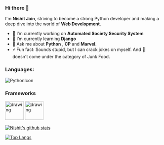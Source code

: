 

### Hi there 👋 

I'm **Nishit Jain**, striving to become a strong Python developer and making a deep dive into the world of **Web Development**. 

- 🔭 I’m currently working on **Automated Society Security System**
- 🌱 I’m currently learning **Django**
- 💬 Ask me about **Python** , **CP** and **Marvel**.
- ⚡ Fun fact: Sounds stupid, but I can crack jokes on myself. And :pizza: doesn't come under the category of Junk Food.

### Languages:

![PythonIcon](https://img.icons8.com/color/48/000000/python.png) 

### Frameworks

<img src="https://external-content.duckduckgo.com/iu/?u=https%3A%2F%2Fhackademiq.hussiancollege.edu%2Fwp-content%2Fuploads%2F2017%2F08%2Fflask_logo1.png&f=1&nofb=1" alt="drawing" width="60"/>       <img src="https://external-content.duckduckgo.com/iu/?u=https%3A%2F%2Fjohn-bagiliko.github.io%2Fimages%2Flogos%2Fdjango.png&f=1&nofb=1" alt="drawing" width="60"/>

[![Nishit's github stats](https://github-readme-stats.vercel.app/api?username=coldkillerr&theme=radical&show_icons=true)](https://github.com/anuraghazra/github-readme-stats)

[![Top Langs](https://github-readme-stats.vercel.app/api/top-langs/?username=coldkillerr&theme=radical&layout=compact)](https://github.com/anuraghazra/github-readme-stats)


